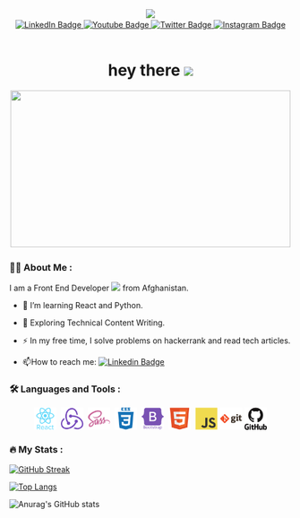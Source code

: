 <div id="header" align="center">
  <img src="https://media.giphy.com/media/L1R1tvI9svkIWwpVYr/giphy.gif" width="200"/>
</div>
<div id="badges" align='center'>
  <a href="https://www.linkedin.com/in/zuhal-adina">
    <img src="https://img.shields.io/badge/LinkedIn-blue?style=for-the-badge&logo=linkedin&logoColor=white" alt="LinkedIn Badge"/>
  </a>
  <a href="https://www.youtube.com/channel/UCjFMzIJACunAhK862kn9YuQ">
    <img src="https://img.shields.io/badge/YouTube-red?style=for-the-badge&logo=youtube&logoColor=white" alt="Youtube Badge"/>
  </a>
  <a href="https://twitter.com/adina_zuhal?t=UV5Fz5BN3nK89GMnal97oA&s=09">
    <img src="https://img.shields.io/badge/Twitter-blue?style=for-the-badge&logo=twitter&logoColor=white" alt="Twitter Badge"/>
  </a>
  <a href="https://www.instagram.com/zuhal.adina/">
    <img src="https://img.shields.io/badge/Instagram-ff69b4?style=for-the-badge&logo=Instagram&logoColor=white" alt="Instagram Badge"/>
  </a>
</div>
<div id="profileviews" align="center">
  <img src="https://komarev.com/ghpvc/?username=your-github-username&style=flat-square&color=blue" alt=""/>
</div>
<h1 align="center">
  hey there
  <img src="https://media.giphy.com/media/hvRJCLFzcasrR4ia7z/giphy.gif" width="30px"/>
</h1>
<div align="center">
  <img src="https://media.giphy.com/media/hpXdHPfFI5wTABdDx9/giphy.gif" width="500" height="280"/>
</div>

### :woman_technologist: About Me :
<div>
    I am a Front End Developer <img src="https://media.giphy.com/media/WUlplcMpOCEmTGBtBW/giphy.gif" width="30"> from Afghanistan.
    
 - :telescope: I’m learning React and Python.

 - :seedling: Exploring Technical Content Writing.

 - :zap: In my free time, I solve problems on hackerrank and read tech articles.

 - :mailbox:How to reach me: [![Linkedin Badge](https://img.shields.io/badge/-Linkedin-blue?style=flat&logo=Linkedin&logoColor=white)](your-linkedin-url)
</div>

### :hammer_and_wrench: Languages and Tools :
<div align='center'>
  <img src="https://github.com/devicons/devicon/blob/master/icons/react/react-original-wordmark.svg" title="React" alt="React" width="40" height="40"/>&nbsp;
  <img src="https://github.com/devicons/devicon/blob/master/icons/redux/redux-original.svg" title="Redux" alt="Redux " width="40" height="40"/>&nbsp;
  <img src="https://github.com/devicons/devicon/blob/master/icons/sass/sass-original.svg" title="Sass" alt="Sass " width="40" height="40"/>&nbsp;
  <img src="https://github.com/devicons/devicon/blob/master/icons/css3/css3-plain-wordmark.svg"  title="CSS3" alt="CSS" width="40" height="40"/>&nbsp;
  <img src="https://github.com/devicons/devicon/blob/master/icons/bootstrap/bootstrap-plain-wordmark.svg"  title="Bootstrap" alt="Bootstrap" width="40" height="40"/>&nbsp;
  <img src="https://github.com/devicons/devicon/blob/master/icons/html5/html5-original.svg" title="HTML5" alt="HTML" width="40" height="40"/>&nbsp;
  <img src="https://github.com/devicons/devicon/blob/master/icons/javascript/javascript-original.svg" title="JavaScript" alt="JavaScript" width="40" height="40"/>
  <img src="https://github.com/devicons/devicon/blob/master/icons/git/git-original-wordmark.svg" title="Git" **alt="Git" width="40" height="40"/>
  <img src="https://github.com/devicons/devicon/blob/master/icons/github/github-original-wordmark.svg" title="Github" **alt="Github" width="40" >
</div>

### :fire: My Stats :
[![GitHub Streak](http://github-readme-streak-stats.herokuapp.com?user=ad-ina&theme=dark&background=000000)](https://git.io/streak-stats)

[![Top Langs](https://github-readme-stats.vercel.app/api/top-langs/?username=ad-ina&layout=compact&theme=vision-friendly-dark)](https://github.com/anuraghazra/github-readme-stats)

![Anurag's GitHub stats](https://github-readme-stats.vercel.app/api?username=ad-ina&show_icons=true&theme=radical)
